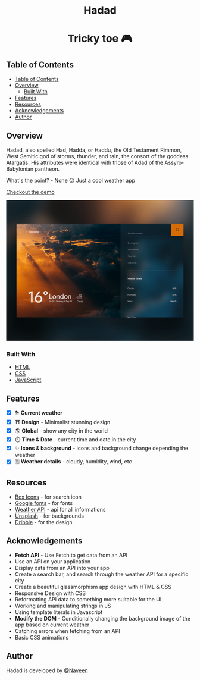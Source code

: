 <h1 align="center">Hadad <h1 align="center">Tricky toe 🎮</h1>

## Table of Contents

- [Table of Contents](#table-of-contents)
- [Overview](#overview)
  - [Built With](#built-with)
- [Features](#features)
- [Resources](#resources)
- [Acknowledgements](#acknowledgements)
- [Author](#author)

## Overview
Hadad, also spelled Had, Hadda, or Haddu, the Old Testament Rimmon, West Semitic god of storms, thunder, and rain, the consort of the goddess Atargatis. His attributes were identical with those of Adad of the Assyro-Babylonian pantheon. 

What's the point? - None 😜
Just a cool weather app

[Checkout the demo](https://trickytoe-smakager.netlify.app/)

[![screenshot](Img/preview.png)](https://trickytoe-smakager.netlify.app/)

### Built With

<!-- This section should list any major frameworks that you built your project using. Here are a few examples.-->

- [HTML](https://developer.mozilla.org/en-US/docs/Web/HTML)
- [CSS](https://developer.mozilla.org/en-US/docs/Web/CSS)
- [JavaScript](https://developer.mozilla.org/en-US/docs/Web/JavaScript)

## Features

- [x] ⛈ **Current weather**
- [x] ⛩️  **Design** - Minimalist stunning design
- [x] 🌎 **Global** - show any city in the world
- [x] ⏱️  **Time & Date** - current time and date in the city
- [x] ✨  **Icons & background** - icons and background change depending the weather
- [x] 🗒️ **Weather details** - cloudy, humidity, wind, etc
 
## Resources
- [Box Icons](https://boxicons.com/?query=) - for search icon
- [Google fonts](https://fonts.google.com/) - for fonts
- [Weather API](https://www.weatherapi.com/) - api for all informations
- [Unsplash](https://unsplash.com/) - for backgrounds
- [Dribble](https://dribbble.com/) - for the design

## Acknowledgements

- **Fetch API** - Use Fetch to get data from an API
- Use an API on your application
- Display data from an API into your app
- Create a search bar, and search through the weather API for a specific city
- Create a beautiful glassmorphism app design with HTML & CSS
- Responsive Design with CSS
- Reformatting API data to something more suitable for the UI
- Working and manipulating strings in JS
- Using template literals in Javascript
- **Modify the DOM** - Conditionally changing the background image of the app based on current weather
- Catching errors when fetching from an API
- Basic CSS animations
  
## Author

Hadad is developed by [@Naveen](https://github.com/claymeers)</h1>